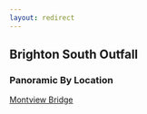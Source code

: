 ```yaml
---
layout: redirect
---
```

## Brighton South Outfall

### Panoramic By Location

[Montview Bridge](../brighton-south-outfall\2023-02-06\index.html)


